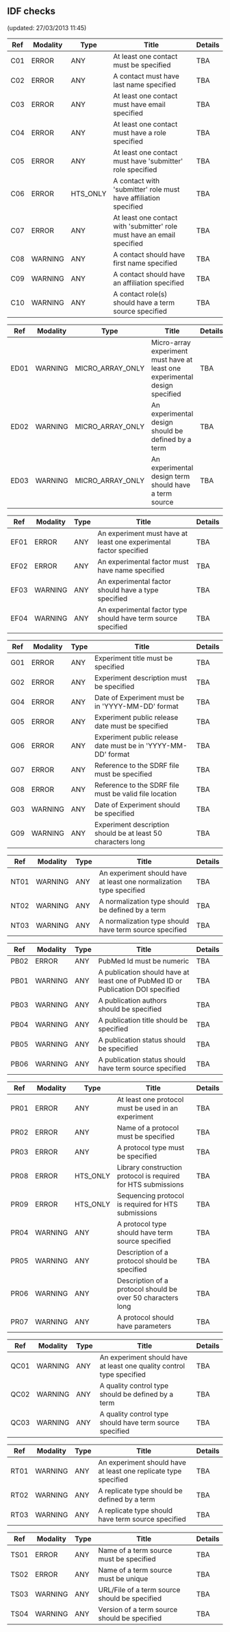 ## IDF checks
(updated: 27/03/2013 11:45)

|Ref|Modality|Type|Title|Details|
|---|--------|----|-----|-------|
|C01|ERROR|ANY|At least one contact must be specified|TBA|
|C02|ERROR|ANY|A contact must have last name specified|TBA|
|C03|ERROR|ANY|At least one contact must have email specified|TBA|
|C04|ERROR|ANY|At least one contact must have a role specified|TBA|
|C05|ERROR|ANY|At least one contact must have 'submitter' role specified |TBA|
|C06|ERROR|HTS_ONLY|A contact with 'submitter' role must have affiliation specified|TBA|
|C07|ERROR|ANY|At least one contact with 'submitter' role must have an email specified|TBA|
|C08|WARNING|ANY|A contact should have first name specified|TBA|
|C09|WARNING|ANY|A contact should have an affiliation specified|TBA|
|C10|WARNING|ANY|A contact role(s) should have a term source specified|TBA|

|Ref|Modality|Type|Title|Details|
|---|--------|----|-----|-------|
|ED01|WARNING|MICRO_ARRAY_ONLY|Micro-array experiment must have at least one experimental design specified|TBA|
|ED02|WARNING|MICRO_ARRAY_ONLY|An experimental design should be defined by a term|TBA|
|ED03|WARNING|MICRO_ARRAY_ONLY|An experimental design term should have a term source|TBA|

|Ref|Modality|Type|Title|Details|
|---|--------|----|-----|-------|
|EF01|ERROR|ANY|An experiment must have at least one experimental factor specified|TBA|
|EF02|ERROR|ANY|An experimental factor must have name specified|TBA|
|EF03|WARNING|ANY|An experimental factor should have a type specified|TBA|
|EF04|WARNING|ANY|An experimental factor type should have term source specified|TBA|

|Ref|Modality|Type|Title|Details|
|---|--------|----|-----|-------|
|G01|ERROR|ANY|Experiment title must be specified|TBA|
|G02|ERROR|ANY|Experiment description must be specified|TBA|
|G04|ERROR|ANY|Date of Experiment must be in 'YYYY-MM-DD' format|TBA|
|G05|ERROR|ANY|Experiment public release date must be specified|TBA|
|G06|ERROR|ANY|Experiment public release date must be in 'YYYY-MM-DD' format|TBA|
|G07|ERROR|ANY|Reference to the SDRF file must be specified|TBA|
|G08|ERROR|ANY|Reference to the SDRF file must be valid file location|TBA|
|G03|WARNING|ANY|Date of Experiment should be specified|TBA|
|G09|WARNING|ANY|Experiment description should be at least 50 characters long|TBA|

|Ref|Modality|Type|Title|Details|
|---|--------|----|-----|-------|
|NT01|WARNING|ANY|An experiment should have at least one normalization type specified|TBA|
|NT02|WARNING|ANY|A normalization type should be defined by a term|TBA|
|NT03|WARNING|ANY|A normalization type should have term source specified|TBA|

|Ref|Modality|Type|Title|Details|
|---|--------|----|-----|-------|
|PB02|ERROR|ANY|PubMed Id must be numeric|TBA|
|PB01|WARNING|ANY|A publication should have at least one of PubMed ID or Publication DOI specified|TBA|
|PB03|WARNING|ANY|A publication authors should be specified|TBA|
|PB04|WARNING|ANY|A publication title should be specified|TBA|
|PB05|WARNING|ANY|A publication status should be specified|TBA|
|PB06|WARNING|ANY|A publication status should have term source specified|TBA|

|Ref|Modality|Type|Title|Details|
|---|--------|----|-----|-------|
|PR01|ERROR|ANY|At least one protocol must be used in an experiment|TBA|
|PR02|ERROR|ANY|Name of a protocol must be specified|TBA|
|PR03|ERROR|ANY|A protocol type must be specified|TBA|
|PR08|ERROR|HTS_ONLY|Library construction protocol is required for HTS submissions|TBA|
|PR09|ERROR|HTS_ONLY|Sequencing protocol is required for HTS submissions|TBA|
|PR04|WARNING|ANY|A protocol type should have term source specified|TBA|
|PR05|WARNING|ANY|Description of a protocol should be specified|TBA|
|PR06|WARNING|ANY|Description of a protocol should be over 50 characters long|TBA|
|PR07|WARNING|ANY|A protocol should have parameters|TBA|

|Ref|Modality|Type|Title|Details|
|---|--------|----|-----|-------|
|QC01|WARNING|ANY|An experiment should have at least one quality control type specified|TBA|
|QC02|WARNING|ANY|A quality control type should be defined by a term|TBA|
|QC03|WARNING|ANY|A quality control type should have term source specified|TBA|

|Ref|Modality|Type|Title|Details|
|---|--------|----|-----|-------|
|RT01|WARNING|ANY|An experiment should have at least one replicate type specified|TBA|
|RT02|WARNING|ANY|A replicate type should be defined by a term|TBA|
|RT03|WARNING|ANY|A replicate type should have term source specified|TBA|

|Ref|Modality|Type|Title|Details|
|---|--------|----|-----|-------|
|TS01|ERROR|ANY|Name of a term source must be specified|TBA|
|TS02|ERROR|ANY|Name of a term source must be unique|TBA|
|TS03|WARNING|ANY|URL/File of a term source should be specified|TBA|
|TS04|WARNING|ANY|Version of a term source should be specified|TBA|
